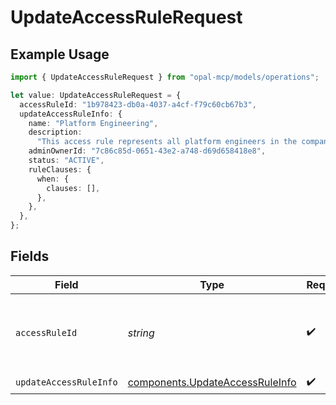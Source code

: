 # UpdateAccessRuleRequest

## Example Usage

```typescript
import { UpdateAccessRuleRequest } from "opal-mcp/models/operations";

let value: UpdateAccessRuleRequest = {
  accessRuleId: "1b978423-db0a-4037-a4cf-f79c60cb67b3",
  updateAccessRuleInfo: {
    name: "Platform Engineering",
    description:
      "This access rule represents all platform engineers in the company.",
    adminOwnerId: "7c86c85d-0651-43e2-a748-d69d658418e8",
    status: "ACTIVE",
    ruleClauses: {
      when: {
        clauses: [],
      },
    },
  },
};
```

## Fields

| Field                                                                              | Type                                                                               | Required                                                                           | Description                                                                        | Example                                                                            |
| ---------------------------------------------------------------------------------- | ---------------------------------------------------------------------------------- | ---------------------------------------------------------------------------------- | ---------------------------------------------------------------------------------- | ---------------------------------------------------------------------------------- |
| `accessRuleId`                                                                     | *string*                                                                           | :heavy_check_mark:                                                                 | The access rule ID (group ID) of the access rule.                                  | 1b978423-db0a-4037-a4cf-f79c60cb67b3                                               |
| `updateAccessRuleInfo`                                                             | [components.UpdateAccessRuleInfo](../../models/components/updateaccessruleinfo.md) | :heavy_check_mark:                                                                 | N/A                                                                                |                                                                                    |